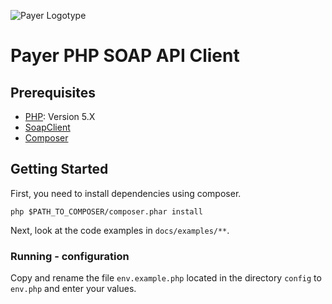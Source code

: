![Payer Logotype](http://www.payer.se/public/PAYER-GENERIC_LOGO-2018.png)
# Payer PHP SOAP API Client

## Prerequisites

* [PHP](http://php.org): Version 5.X
* [SoapClient](http://php.net/manual/en/class.soapclient.php)
* [Composer](https://getcomposer.org)

## Getting Started

First, you need to install dependencies using composer.

```
php $PATH_TO_COMPOSER/composer.phar install
```

Next, look at the code examples in `docs/examples/**`.

### Running - configuration

Copy and rename the file `env.example.php` located in the directory `config` to `env.php` and enter your values.




